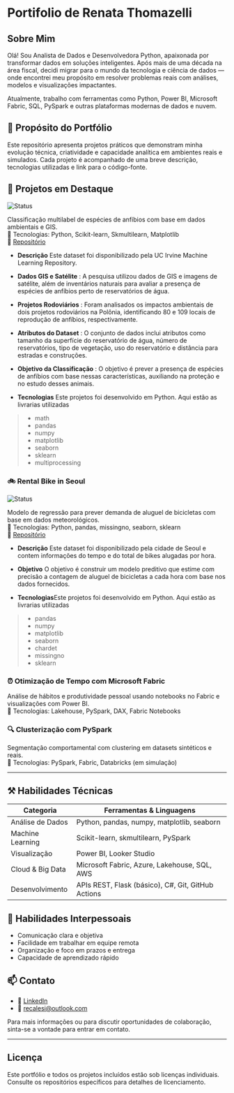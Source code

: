 # Portifolio de Renata Thomazelli

## Sobre Mim

Olá! Sou Analista de Dados e Desenvolvedora Python, apaixonada por transformar dados em soluções inteligentes. Após mais de uma década na área fiscal, decidi migrar para o mundo da tecnologia e ciência de dados — onde encontrei meu propósito em resolver problemas reais com análises, modelos e visualizações impactantes.

Atualmente, trabalho com ferramentas como Python, Power BI, Microsoft Fabric, SQL, PySpark e outras plataformas modernas de dados e nuvem.


## 🎯 Propósito do Portfólio

Este repositório apresenta projetos práticos que demonstram minha evolução técnica, criatividade e capacidade analítica em ambientes reais e simulados. Cada projeto é acompanhado de uma breve descrição, tecnologias utilizadas e link para o código-fonte.

## 🚀 Projetos em Destaque


![Status](https://img.shields.io/badge/STATUS-FINISHED-brightgreen)

Classificação multilabel de espécies de anfíbios com base em dados ambientais e GIS.  
🔧 Tecnologias: Python, Scikit-learn, Skmultilearn, Matplotlib  
🔗 [Repositório](https://github.com/Renata-Thomazelli/amphibians)


-  **Descrição** Este dataset foi disponibilizado pela UC Irvine Machine Learning Repository.
  
-  **Dados GIS e Satélite** : A pesquisa utilizou dados de GIS e imagens de satélite, além de inventários naturais para avaliar a presença de espécies de anfíbios perto de reservatórios de água.  
  
-  **Projetos Rodoviários** : Foram analisados os impactos ambientais de dois projetos rodoviários na Polônia, identificando 80 e 109 locais de reprodução de anfíbios, respectivamente.
  
-  **Atributos do Dataset** : O conjunto de dados inclui atributos como tamanho da superfície do reservatório de água, número de reservatórios, tipo de vegetação, uso do reservatório e distância para estradas e construções.
  
-  **Objetivo da Classificação** : O objetivo é prever a presença de espécies de anfíbios com base nessas características, auxiliando na proteção e no estudo desses animais.

- **Tecnologias** Este projetos foi desenvolvido em Python. Aqui estão as livrarias utilizadas
><ul>
>		<li> math</li>
>		<li> pandas</li>
>		<li> numpy</li>
>		<li> matplotlib</li>
>		<li> seaborn</li>
>		<li> sklearn</li>
>		<li> multiprocessing</li>



### 🚲 Rental Bike in Seoul  
![Status](https://img.shields.io/badge/STATUS-IN%20PROGRESS-FFFF00)

Modelo de regressão para prever demanda de aluguel de bicicletas com base em dados meteorológicos.  
🔧 Tecnologias: Python, pandas, missingno, seaborn, sklearn  
🔗 [Repositório](https://github.com/Renata-Thomazelli/seoul_bikes)


- **Descrição** Este dataset foi disponibilizado pela cidade de Seoul e contem informações do tempo e do total de bikes alugadas por hora.

- **Objetivo** O objetivo é construir um modelo preditivo que estime com precisão a contagem de aluguel de bicicletas a cada hora com base nos dados fornecidos. 

- **Tecnologias**Este projetos foi desenvolvido em Python. Aqui estão as livrarias utilizadas
><ul>
>		<li> pandas</li>
>		<li> numpy</li>
>		<li> matplotlib</li>
>		<li> seaborn</li>
>		<li> chardet</li>
>		<li> missingno</li>
>		<li> sklearn</li>
</ul>

### ⏰ Otimização de Tempo com Microsoft Fabric  
Análise de hábitos e produtividade pessoal usando notebooks no Fabric e visualizações com Power BI.  
🔧 Tecnologias: Lakehouse, PySpark, DAX, Fabric Notebooks


### 🔍 Clusterização com PySpark  
Segmentação comportamental com clustering em datasets sintéticos e reais.  
🔧 Tecnologias: PySpark, Fabric, Databricks (em simulação)

---

## ⚒️ Habilidades Técnicas

| Categoria         | Ferramentas & Linguagens                                   |
|------------------|------------------------------------------------------------|
| Análise de Dados | Python, pandas, numpy, matplotlib, seaborn                |
| Machine Learning | Scikit-learn, skmultilearn, PySpark                       |
| Visualização     | Power BI, Looker Studio                                   |
| Cloud & Big Data | Microsoft Fabric, Azure, Lakehouse, SQL, AWS              |
| Desenvolvimento  | APIs REST, Flask (básico), C#, Git, GitHub Actions        |

## 🤝 Habilidades Interpessoais

- Comunicação clara e objetiva  
- Facilidade em trabalhar em equipe remota  
- Organização e foco em prazos e entrega  
- Capacidade de aprendizado rápido

## 📫 Contato

- 💼 [LinkedIn](https://www.linkedin.com/in/renatathomazelli/)  
- 📧 recalesi@outlook.com  

Para mais informações ou para discutir oportunidades de colaboração, sinta-se a vontade para entrar em contato.

---

## Licença

Este portfólio e todos os projetos incluídos estão sob licenças individuais. Consulte os repositórios específicos para detalhes de licenciamento.
